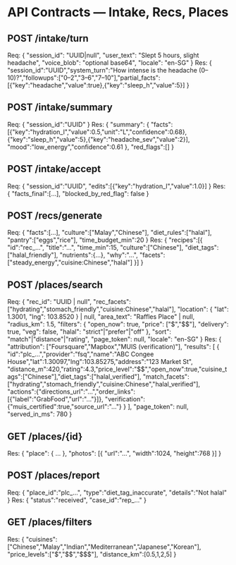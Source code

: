 # API Contracts — Intake, Recs, Places

## POST /intake/turn
Req: { "session_id": "UUID|null", "user_text": "Slept 5 hours, slight headache", "voice_blob": "optional base64", "locale": "en-SG" }
Res: { "session_id":"UUID","system_turn":"How intense is the headache (0–10)?","followups":["0–2","3–6","7–10"],"partial_facts":[{"key":"headache","value":true},{"key":"sleep_h","value":5}] }

## POST /intake/summary
Req: { "session_id":"UUID" }
Res: { "summary": { "facts":[{"key":"hydration_l","value":0.5,"unit":"L","confidence":0.68},{"key":"sleep_h","value":5},{"key":"headache_sev","value":2}], "mood":"low_energy","confidence":0.61 }, "red_flags":[] }

## POST /intake/accept
Req: { "session_id":"UUID", "edits":[{"key":"hydration_l","value":1.0}] }
Res: { "facts_final":[...], "blocked_by_red_flag": false }

## POST /recs/generate
Req: { "facts":[...], "culture":["Malay","Chinese"], "diet_rules":["halal"], "pantry":["eggs","rice"], "time_budget_min":20 }
Res: { "recipes":[{ "id":"rec_...", "title":"...", "time_min":15, "culture":["Chinese"], "diet_tags":["halal_friendly"], "nutrients":{...}, "why":"...", "facets":["steady_energy","cuisine:Chinese","halal"] }] }

## POST /places/search
Req:
{
  "rec_id": "UUID | null",
  "rec_facets": ["hydrating","stomach_friendly","cuisine:Chinese","halal"],
  "location": { "lat": 1.3001, "lng": 103.8520 } | null,
  "area_text": "Raffles Place" | null,
  "radius_km": 1.5,
  "filters": { "open_now": true, "price": ["$","$$"], "delivery": true, "veg": false, "halal": "strict"|"prefer"|"off" },
  "sort": "match"|"distance"|"rating",
  "page_token": null,
  "locale": "en-SG"
}
Res:
{
  "attribution": ["Foursquare","Mapbox","MUIS (verification)"],
  "results": [ { "id":"plc_…","provider":"fsq","name":"ABC Congee House","lat":1.30097,"lng":103.85275,"address":"123 Market St",
    "distance_m":420,"rating":4.3,"price_level":"$$","open_now":true,"cuisine_tags":["Chinese"],"diet_tags":["halal_verified"],
    "match_facets":["hydrating","stomach_friendly","cuisine:Chinese","halal_verified"],
    "actions":{"directions_url":"…","order_links":[{"label":"GrabFood","url":"…"}]},
    "verification":{"muis_certified":true,"source_url":"…"} } ],
  "page_token": null,
  "served_in_ms": 780
}

## GET /places/{id}
Res: { "place": { … }, "photos": [{ "url":"…", "width":1024, "height":768 }] }

## POST /places/report
Req: { "place_id":"plc_…", "type":"diet_tag_inaccurate", "details":"Not halal" }
Res: { "status":"received", "case_id":"rep_…" }

## GET /places/filters
Res: { "cuisines":["Chinese","Malay","Indian","Mediterranean","Japanese","Korean"], "price_levels":["$","$$","$$$"], "distance_km":[0.5,1,2,5] }
